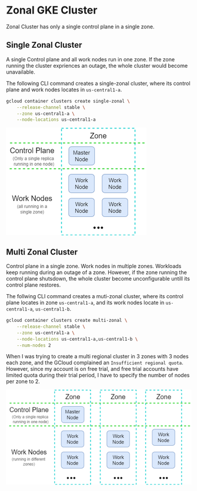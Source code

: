 # Zonal GKE Cluster

Zonal Cluster has only a single control plane in a single zone. 

## Single Zonal Cluster

A single Control plane and all work nodes run in one zone. If the zone running the cluster expriences an outage, the whole cluster would become unavailable.

The following CLI command creates a single-zonal cluster, where its control plane and work nodes locates in `us-central1-a`.

```bash
gcloud container clusters create single-zonal \
    --release-channel stable \
    --zone us-central1-a \
    --node-locations us-central1-a
```

![](../../images/gke_zonal_cluster/single_zonal_cluster_structure.drawio.png)

## Multi Zonal Cluster

Control plane in a single zone. Work nodes in multiple zones. Workloads keep running during an outage of a zone. However, if the zone running the control plane shutsdown, the whole cluster become unconfigurable untill its control plane restores.

The follwing CLI command creates a muti-zonal cluster, where its control plane locates in zone `us-central1-a`, and its work nodes locate in `us-central1-a`, `us-central1-b`.

```bash
gcloud container clusters create multi-zonal \
    --release-channel stable \
    --zone us-central1-a \
    --node-locations us-central1-a,us-central1-b \
    --num-nodes 2
```

When I was trying to create a multi regional cluster in 3 zones with 3 nodes each zone, and the GCloud complained an `Insufficient regional quota`. However, since my account is on free trial, and free trial accounts have limited quota during their trial period, I have to specify the number of nodes per zone to 2.

![](../../images/gke_zonal_cluster/multi_zonal_cluster_structure.drawio.png)
